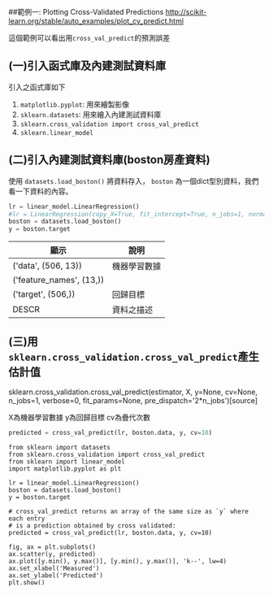 ##範例一: Plotting Cross-Validated Predictions
http://scikit-learn.org/stable/auto_examples/plot_cv_predict.html

這個範例可以看出用`cross_val_predict`的預測誤差

## (一)引入函式庫及內建測試資料庫

引入之函式庫如下

1. `matplotlib.pyplot`: 用來繪製影像
2. `sklearn.datasets`: 用來繪入內建測試資料庫
3. `sklearn.cross_validation import cross_val_predict` 
4. `sklearn.linear_model` 



## (二)引入內建測試資料庫(boston房產資料)
使用 `datasets.load_boston()` 將資料存入， `boston` 為一個dict型別資料，我們看一下資料的內容。

```python
lr = linear_model.LinearRegression()
#lr = LinearRegression(copy_X=True, fit_intercept=True, n_jobs=1, normalize=False)
boston = datasets.load_boston()
y = boston.target
```

| 顯示 | 說明 |
| -- | -- |
| ('data', (506, 13))| 機器學習數據 |
| ('feature_names', (13,)) |  |
| ('target', (506,)) | 回歸目標 |
| DESCR | 資料之描述 |



## (三)用`sklearn.cross_validation.cross_val_predict`產生估計值

sklearn.cross_validation.cross_val_predict(estimator, X, y=None, cv=None, n_jobs=1, verbose=0, fit_params=None, pre_dispatch='2*n_jobs')[source]

X為機器學習數據
y為回歸目標
cv為疊代次數
```python
predicted = cross_val_predict(lr, boston.data, y, cv=10)
```



```
from sklearn import datasets
from sklearn.cross_validation import cross_val_predict
from sklearn import linear_model
import matplotlib.pyplot as plt

lr = linear_model.LinearRegression()
boston = datasets.load_boston()
y = boston.target

# cross_val_predict returns an array of the same size as `y` where each entry
# is a prediction obtained by cross validated:
predicted = cross_val_predict(lr, boston.data, y, cv=10)

fig, ax = plt.subplots()
ax.scatter(y, predicted)
ax.plot([y.min(), y.max()], [y.min(), y.max()], 'k--', lw=4)
ax.set_xlabel('Measured')
ax.set_ylabel('Predicted')
plt.show()
```
